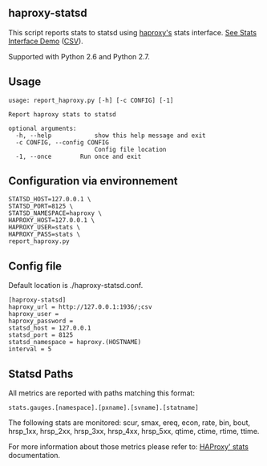 haproxy-statsd
--------------
This script reports stats to statsd using [haproxy's](http://haproxy.1wt.eu/) stats interface. [See Stats Interface Demo](http://demo.1wt.eu/) ([CSV](http://demo.1wt.eu/;csv)).

Supported with Python 2.6 and Python 2.7.

Usage
-----
```
usage: report_haproxy.py [-h] [-c CONFIG] [-1]

Report haproxy stats to statsd

optional arguments:
  -h, --help            show this help message and exit
  -c CONFIG, --config CONFIG
                        Config file location
  -1, --once        Run once and exit
```
Configuration via environnement
-------------------------------
```
STATSD_HOST=127.0.0.1 \
STATSD_PORT=8125 \
STATSD_NAMESPACE=haproxy \
HAPROXY_HOST=127.0.0.1 \
HAPROXY_USER=stats \
HAPROXY_PASS=stats \
report_haproxy.py
```

Config file
-----------
Default location is ./haproxy-statsd.conf.

```
[haproxy-statsd]
haproxy_url = http://127.0.0.1:1936/;csv
haproxy_user =
haproxy_password =
statsd_host = 127.0.0.1
statsd_port = 8125
statsd_namespace = haproxy.(HOSTNAME)
interval = 5
```

Statsd Paths
------------
All metrics are reported with paths matching this format:

    stats.gauges.[namespace].[pxname].[svname].[statname]

The following stats are monitored: scur, smax, ereq, econ, rate, bin, bout, hrsp_1xx, hrsp_2xx, hrsp_3xx, hrsp_4xx, hrsp_5xx, qtime, ctime, rtime, ttime.

For more information about those metrics please refer to: [HAProxy' stats](http://cbonte.github.io/haproxy-dconv/configuration-1.5.html#9.1) documentation.
